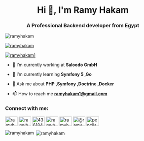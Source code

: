 <h1 align="center">Hi 👋, I'm Ramy Hakam</h1>
<h3 align="center">A Professional Backend developer from Egypt</h3>

<p align="left"> <img src="https://komarev.com/ghpvc/?username=ramyhakam&label=Profile%20views&color=0e75b6&style=flat" alt="ramyhakam" /> </p>

<p align="left"> <a href="https://github.com/ryo-ma/github-profile-trophy"><img src="https://github-profile-trophy.vercel.app/?username=ramyhakam" alt="ramyhakam" /></a> </p>

<p align="left"> <a href="https://twitter.com/ramyhakam1" target="blank"><img src="https://img.shields.io/twitter/follow/ramyhakam1?logo=twitter&style=for-the-badge" alt="ramyhakam1" /></a> </p>

- 🔭 I’m currently working at **Saloodo GmbH**

- 🌱 I’m currently learning **Symfony 5 ,Go**

- 💬 Ask me about **PHP ,Symfony ,Doctrine ,Docker**

- 📫 How to reach me **ramyhakam1@gmail.com**

<h3 align="left">Connect with me:</h3>
<p align="left">
<a href="https://twitter.com/ramyhakam1" target="blank"><img align="center" src="https://cdn.jsdelivr.net/npm/simple-icons@3.0.1/icons/twitter.svg" alt="ramyhakam1" height="30" width="40" /></a>
<a href="https://linkedin.com/in/ramyhakam" target="blank"><img align="center" src="https://cdn.jsdelivr.net/npm/simple-icons@3.0.1/icons/linkedin.svg" alt="ramyhakam" height="30" width="40" /></a>
<a href="https://stackoverflow.com/users/4361844" target="blank"><img align="center" src="https://cdn.jsdelivr.net/npm/simple-icons@3.0.1/icons/stackoverflow.svg" alt="4361844" height="30" width="40" /></a>
<a href="https://fb.com/ramyhakamblog" target="blank"><img align="center" src="https://cdn.jsdelivr.net/npm/simple-icons@3.0.1/icons/facebook.svg" alt="ramyhakamblog" height="30" width="40" /></a>
<a href="https://instagram.com/ramyhakam" target="blank"><img align="center" src="https://cdn.jsdelivr.net/npm/simple-icons@3.0.1/icons/instagram.svg" alt="ramyhakam" height="30" width="40" /></a>
<a href="https://medium.com/@ramyhakam" target="blank"><img align="center" src="https://cdn.jsdelivr.net/npm/simple-icons@3.0.1/icons/medium.svg" alt="@ramyhakam" height="30" width="40" /></a>
<a href="https://www.youtube.com/c/pencilsoftnet" target="blank"><img align="center" src="https://cdn.jsdelivr.net/npm/simple-icons@3.0.1/icons/youtube.svg" alt="pencilsoftnet" height="30" width="40" /></a>
</p>
<p><img align="left" src="https://github-readme-stats.vercel.app/api/top-langs?username=ramyhakam&show_icons=true&locale=en&layout=compact" alt="ramyhakam" /></p>

<p>&nbsp;<img align="center" src="https://github-readme-stats.vercel.app/api?username=ramyhakam&show_icons=true&locale=en" alt="ramyhakam" /></p>
